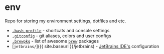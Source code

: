 # env
Repo for storing my environment settings, dotfiles and etc.

* [`.bash_profile`](https://github.com/Drapegnik/env/blob/master/.bash_profile) - shortcats and console settings
* [`.gitconfig`](https://github.com/Drapegnik/env/blob/master/.gitconfig) - git aliases, colors and user configs
* [`.brewpkg`](https://github.com/Drapegnik/env/blob/master/.brewpkg) - list of awesome [`brew`](https://brew.sh/) packages
* [`jetbrains/`]({{ site.baseurl }}/jetbrains) - [JetBrains IDE's](https://www.jetbrains.com/products.html) configuration
